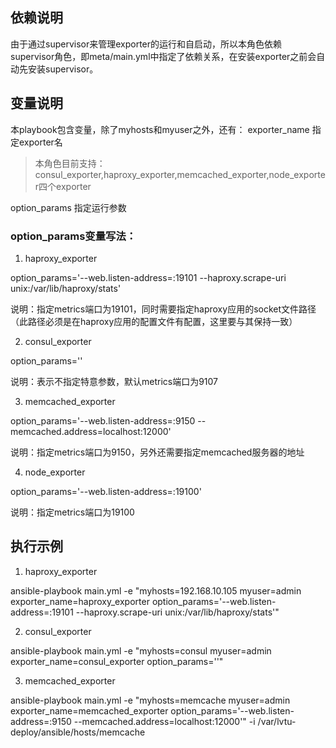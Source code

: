 ## 依赖说明
由于通过supervisor来管理exporter的运行和自启动，所以本角色依赖supervisor角色，即meta/main.yml中指定了依赖关系，在安装exporter之前会自动先安装supervisor。


## 变量说明
本playbook包含变量，除了myhosts和myuser之外，还有：
exporter_name 指定exporter名
> 本角色目前支持：consul_exporter,haproxy_exporter,memcached_exporter,node_exporter四个exporter

option_params 指定运行参数


### option_params变量写法：

1) haproxy_exporter

option_params='--web.listen-address=:19101 --haproxy.scrape-uri unix:/var/lib/haproxy/stats'

说明：指定metrics端口为19101，同时需要指定haproxy应用的socket文件路径（此路径必须是在haproxy应用的配置文件有配置，这里要与其保持一致）

2) consul_exporter

option_params=''

说明：表示不指定特意参数，默认metrics端口为9107

3) memcached_exporter

option_params='--web.listen-address=:9150 --memcached.address=localhost:12000'

说明：指定metrics端口为9150，另外还需要指定memcached服务器的地址

4) node_exporter

option_params='--web.listen-address=:19100'

说明：指定metrics端口为19100


## 执行示例

1) haproxy_exporter

ansible-playbook main.yml -e "myhosts=192.168.10.105 myuser=admin exporter_name=haproxy_exporter option_params='--web.listen-address=:19101 --haproxy.scrape-uri unix:/var/lib/haproxy/stats'"

2) consul_exporter

ansible-playbook main.yml -e "myhosts=consul myuser=admin exporter_name=consul_exporter option_params=''"

3) memcached_exporter

ansible-playbook main.yml -e "myhosts=memcache myuser=admin exporter_name=memcached_exporter option_params='--web.listen-address=:9150 --memcached.address=localhost:12000'" -i /var/lvtu-deploy/ansible/hosts/memcache
